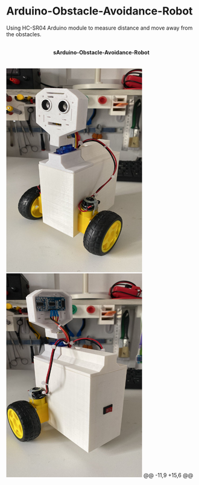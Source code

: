 # Arduino-Obstacle-Avoidance-Robot
Using HC-SR04 Arduino module to measure distance and move away from the obstacles.

<br>
<center><b>sArduino-Obstacle-Avoidance-Robot</b></center>
<br/>


<br>
<img src="https://github.com/S0undWav3s/Arduino-Obstacle-Avoidance-Robot/blob/main/Media/picture_01.jpg" width=360 HEIGHT=540> 
<img src="https://github.com/S0undWav3s/Arduino-Obstacle-Avoidance-Robot/blob/main/Media/picture_02.jpg" width=360 HEIGHT=540>
@@ -11,9 +15,6 @@
<br/>
